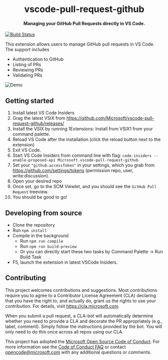 <h1 align="center">
 vscode-pull-request-github
</h1>

<h4 align="center">Managing your GitHub Pull Requests directly in VS Code.</h4>

<p align="center">

[![Build Status](https://vscode.visualstudio.com/_apis/public/build/definitions/9a4d7c24-3234-459a-a944-80bbe5a0824c/10/badge)](https://pull-requests-extension.visualstudio.com/VSCodePullRequestGitHub/_build/index?definitionId=1)

</p>

This extension allows users to manage GitHub pull requests in VS Code. The support includes
- Authentication to GitHub
- Listing of PRs
- Reviewing PRs
- Validating PRs

![Demo](https://github.com/Microsoft/vscode-pull-request-github/blob/master/documentation/images/demo.gif?raw=true)

## Getting started
1. Install latest VS Code Insiders
1. Grag the latest VSIX from https://github.com/Microsoft/vscode-pull-request-github/releases/
1. Install the VSIX by running 1Extensions: Install from VSIX1 from your command palette.
1. Reload VS Code after the installation (click the reload button next to the extension)
1. Exit VS Code.
1. Start VS Code Insiders from command line with flag: `code-insiders --enable-proposed-api Microsoft.vscode-pull-request-github`
1. Set your `"github.accessToken"` in your settings, which you grab from https://github.com/settings/tokens (permission repo, user, write:discussion).
1. Open your desired repo
1. Once set, go to the SCM Viewlet, and you should see the `GitHub Pull Request` treeview.
1. You should be good to go!

## Developing from source
* Clone the repository
* Run `npm install`
* Compile in the background
  * Run `npm run compile`
  * Run `npm run build-preview`
  * Or you can directly start these two tasks by Command Palette -> Run Build Task
* F5, launch the extension in latest VSCode Insiders.

## Contributing

This project welcomes contributions and suggestions.  Most contributions require you to agree to a
Contributor License Agreement (CLA) declaring that you have the right to, and actually do, grant us
the rights to use your contribution. For details, visit https://cla.microsoft.com.

When you submit a pull request, a CLA-bot will automatically determine whether you need to provide
a CLA and decorate the PR appropriately (e.g., label, comment). Simply follow the instructions
provided by the bot. You will only need to do this once across all repos using our CLA.

This project has adopted the [Microsoft Open Source Code of Conduct](https://opensource.microsoft.com/codeofconduct/).
For more information see the [Code of Conduct FAQ](https://opensource.microsoft.com/codeofconduct/faq/) or
contact [opencode@microsoft.com](mailto:opencode@microsoft.com) with any additional questions or comments.
